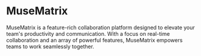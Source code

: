 # MuseMatrix
 MuseMatrix is a feature-rich collaboration platform designed to elevate your team's productivity and communication. With a focus on real-time collaboration and an array of powerful features, MuseMatrix empowers teams to work seamlessly together. 
